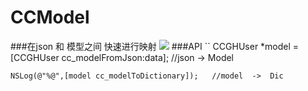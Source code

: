 # CCModel
###在json 和 模型之间 快速进行映射
![](http://upload-images.jianshu.io/upload_images/904261-7ae62d8f615f5e68.jpg?imageMogr2/auto-orient/strip%7CimageView2/2/w/1240)
###API
``
    CCGHUser *model = [CCGHUser cc_modelFromJson:data];  //json  ->  Model
   
    NSLog(@"%@",[model cc_modelToDictionary]);   //model  ->  Dic
